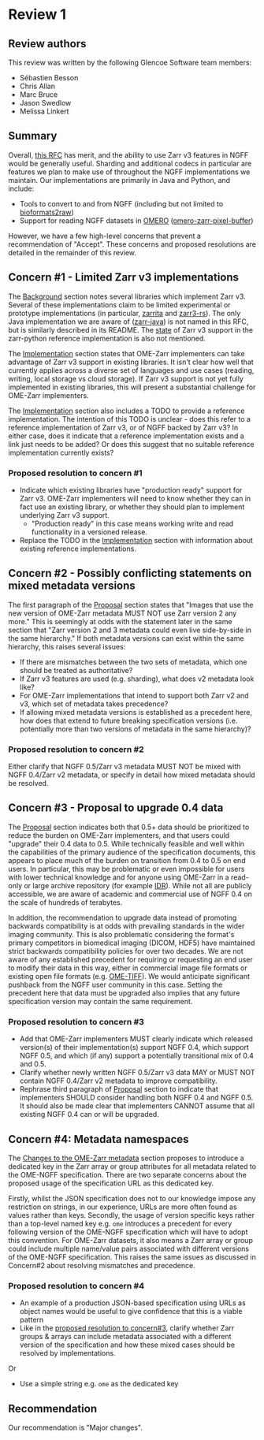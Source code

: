 # Review 1

## Review authors
This review was written by the following Glencoe Software team members:

- Sébastien Besson
- Chris Allan
- Marc Bruce
- Jason Swedlow
- Melissa Linkert

## Summary

Overall, [this RFC](../../index) has merit, and the ability to use Zarr v3 features in NGFF would be generally useful. Sharding and additional codecs in particular are features we plan to make use of throughout the NGFF implementations we maintain. Our implementations are primarily in Java and Python, and include:

* Tools to convert to and from NGFF (including but not limited to [bioformats2raw](https://github.com/glencoesoftware/bioformats2raw))
* Support for reading NGFF datasets in [OMERO](https://www.openmicroscopy.org/omero/) ([omero-zarr-pixel-buffer](https://github.com/glencoesoftware/omero-zarr-pixel-buffer))

However, we have a few high-level concerns that prevent a recommendation of "Accept". These concerns and proposed resolutions are detailed in the remainder of this review.

## Concern #1 - Limited Zarr v3 implementations

The [Background](../../index.md#background) section notes several libraries which implement Zarr v3. Several of these implementations claim to be limited experimental or prototype implementations (in particular, [zarrita](https://github.com/scalableminds/zarrita) and [zarr3-rs](https://github.com/clbarnes/zarr3-rs)). The only Java implementation we are aware of ([zarr-java](https://github.com/zarr-developers/zarr-java)) is not named in this RFC, but is similarly described in its README. The [state](https://zarr.readthedocs.io/en/stable/api/v3.html) of Zarr v3 support in the zarr-python reference implementation is also not mentioned.

The [Implementation](../../index.md#implementation) section states that OME-Zarr implementers can take advantage of Zarr v3 support in existing libraries. It isn't clear how well that currently applies across a diverse set of languages and use cases (reading, writing, local storage vs cloud storage). If Zarr v3 support is not yet fully implemented in existing libraries, this will present a substantial challenge for OME-Zarr implementers.

The [Implementation](../../index.md#implementation) section also includes a TODO to provide a reference implementation. The intention of this TODO is unclear - does this refer to a reference implementation of Zarr v3, or of NGFF backed by Zarr v3? In either case, does it indicate that a reference implementation exists and a link just needs to be added? Or does this suggest that no suitable reference implementation currently exists?

### Proposed resolution to concern #1

* Indicate which existing libraries have "production ready" support for Zarr v3. OME-Zarr implementers will need to know whether they can in fact use an existing library, or whether they should plan to implement underlying Zarr v3 support.
    - "Production ready" in this case means working write and read functionality in a versioned release.
* Replace the TODO in the [Implementation](../../index.md#implementation) section with information about existing reference implementations.

## Concern #2 - Possibly conflicting statements on mixed metadata versions

The first paragraph of the [Proposal](../../index.md#proposal) section states that "Images that use the new version of OME-Zarr metadata MUST NOT use Zarr version 2 any more." This is seemingly at odds with the statement later in the same section that "Zarr version 2 and 3 metadata could even live side-by-side in the same hierarchy." If both metadata versions can exist within the same hierarchy, this raises several issues:

* If there are mismatches between the two sets of metadata, which one should be treated as authoritative?
* If Zarr v3 features are used (e.g. sharding), what does v2 metadata look like?
* For OME-Zarr implementations that intend to support both Zarr v2 and v3, which set of metadata takes precedence?
* If allowing mixed metadata versions is established as a precedent here, how does that extend to future breaking specification versions (i.e. potentially more than two versions of metadata in the same hierarchy)?

### Proposed resolution to concern #2

Either clarify that NGFF 0.5/Zarr v3 metadata MUST NOT be mixed with NGFF 0.4/Zarr v2 metadata, or specify in detail how mixed metadata should be resolved.

## Concern #3 - Proposal to upgrade 0.4 data

The [Proposal](../../index.md#proposal) section indicates both that 0.5+ data should be prioritized to reduce the burden on OME-Zarr implementers, and that users could "upgrade" their 0.4 data to 0.5. While technically feasible and well within the capabilities of the primary audience of the specification documents, this appears to place much of the burden on transition from 0.4 to 0.5 on end users. In particular, this may be problematic or even impossible for users with lower technical knowledge and for anyone using OME-Zarr in a read-only or large archive repository (for example [IDR](https://idr.openmicroscopy.org/)). While not all are publicly accessible, we are aware of academic and commercial use of NGFF 0.4 on the scale of hundreds of terabytes.

In addition, the recommendation to upgrade data instead of promoting backwards compatibility is at odds with prevailing standards in the wider imaging community. This is also problematic considering the format's primary competitors in biomedical imaging (DICOM, HDF5) have maintained strict backwards compatibility policies for over two decades. We are not aware of any established precedent for requiring or requesting an end user to modify their data in this way, either in commercial image file formats or existing open file formats (e.g. [OME-TIFF](https://ome-model.readthedocs.io/en/stable/ome-tiff/)). We would anticipate significant pushback from the NGFF user community in this case. Setting the precedent here that data must be upgraded also implies that any future specification version may contain the same requirement.

### Proposed resolution to concern #3

* Add that OME-Zarr implementers MUST clearly indicate which released version(s) of their implementation(s) support NGFF 0.4, which support NGFF 0.5, and which (if any) support a potentially transitional mix of 0.4 and 0.5.
* Clarify whether newly written NGFF 0.5/Zarr v3 data MAY or MUST NOT contain NGFF 0.4/Zarr v2 metadata to improve compatibility.
* Rephrase third paragraph of [Proposal](../../index.md#proposal) section to indicate that implementers SHOULD consider handling both NGFF 0.4 and NGFF 0.5. It should also be made clear that implementers CANNOT assume that all existing NGFF 0.4 can or will be upgraded.

## Concern #4: Metadata namespaces

The [Changes to the OME-Zarr metadata](../../index.md#changes-to-the-ome-zarr-metadata) section proposes to introduce a dedicated key in the Zarr array or group attributes for all metadata related to the OME-NGFF specification. There are two separate concerns about the proposed usage of the specification URL as this dedicated key.

Firstly, whilst the JSON specification does not to our knowledge impose any restriction on strings, in our experience, URLs are more often found as values rather than keys. Secondly, the usage of version specific keys rather than a top-level named key e.g. `ome` introduces a precedent for every following version of the OME-NGFF specification which will have to adopt this convention. For OME-Zarr datasets, it also means a Zarr array or group could include multiple name/value pairs associated with different versions of the OME-NGFF specification. This raises the same issues as discussed in Concern#2 about resolving mismatches and precedence.

### Proposed resolution to concern #4

* An example of a production JSON-based specification using URLs as object names would be useful to give confidence that this is a viable pattern
* Like in the [proposed resolution to concern#3](#proposed-resolution-to-concern-3), clarify whether Zarr groups & arrays can include metadata associated with a different version of the specification and how these mixed cases should be resolved by implementations.

Or

* Use a simple string e.g. `ome` as the dedicated key

## Recommendation

Our recommendation is "Major changes".
